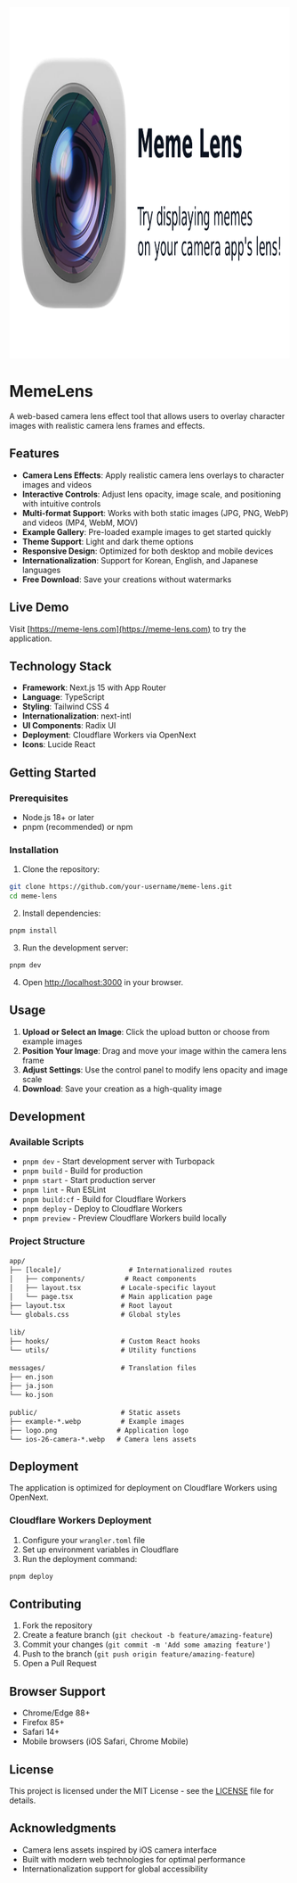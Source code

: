 <div align="center">
  <img src="/public/og.png" alt="MemeLens" width="1200" height="630">
</div>

# MemeLens

A web-based camera lens effect tool that allows users to overlay character images with realistic camera lens frames and effects.

## Features

- **Camera Lens Effects**: Apply realistic camera lens overlays to character images and videos
- **Interactive Controls**: Adjust lens opacity, image scale, and positioning with intuitive controls
- **Multi-format Support**: Works with both static images (JPG, PNG, WebP) and videos (MP4, WebM, MOV)
- **Example Gallery**: Pre-loaded example images to get started quickly
- **Theme Support**: Light and dark theme options
- **Responsive Design**: Optimized for both desktop and mobile devices
- **Internationalization**: Support for Korean, English, and Japanese languages
- **Free Download**: Save your creations without watermarks

## Live Demo

Visit [https://meme-lens.com](https://meme-lens.com) to try the application.

## Technology Stack

- **Framework**: Next.js 15 with App Router
- **Language**: TypeScript
- **Styling**: Tailwind CSS 4
- **Internationalization**: next-intl
- **UI Components**: Radix UI
- **Deployment**: Cloudflare Workers via OpenNext
- **Icons**: Lucide React

## Getting Started

### Prerequisites

- Node.js 18+ or later
- pnpm (recommended) or npm

### Installation

1. Clone the repository:

```bash
git clone https://github.com/your-username/meme-lens.git
cd meme-lens
```

2. Install dependencies:

```bash
pnpm install
```

3. Run the development server:

```bash
pnpm dev
```

4. Open [http://localhost:3000](http://localhost:3000) in your browser.

## Usage

1. **Upload or Select an Image**: Click the upload button or choose from example images
2. **Position Your Image**: Drag and move your image within the camera lens frame
3. **Adjust Settings**: Use the control panel to modify lens opacity and image scale
4. **Download**: Save your creation as a high-quality image

## Development

### Available Scripts

- `pnpm dev` - Start development server with Turbopack
- `pnpm build` - Build for production
- `pnpm start` - Start production server
- `pnpm lint` - Run ESLint
- `pnpm build:cf` - Build for Cloudflare Workers
- `pnpm deploy` - Deploy to Cloudflare Workers
- `pnpm preview` - Preview Cloudflare Workers build locally

### Project Structure

```
app/
├── [locale]/                 # Internationalized routes
│   ├── components/          # React components
│   ├── layout.tsx          # Locale-specific layout
│   └── page.tsx            # Main application page
├── layout.tsx              # Root layout
└── globals.css             # Global styles

lib/
├── hooks/                  # Custom React hooks
└── utils/                  # Utility functions

messages/                   # Translation files
├── en.json
├── ja.json
└── ko.json

public/                     # Static assets
├── example-*.webp          # Example images
├── logo.png               # Application logo
└── ios-26-camera-*.webp   # Camera lens assets
```

## Deployment

The application is optimized for deployment on Cloudflare Workers using OpenNext.

### Cloudflare Workers Deployment

1. Configure your `wrangler.toml` file
2. Set up environment variables in Cloudflare
3. Run the deployment command:

```bash
pnpm deploy
```

## Contributing

1. Fork the repository
2. Create a feature branch (`git checkout -b feature/amazing-feature`)
3. Commit your changes (`git commit -m 'Add some amazing feature'`)
4. Push to the branch (`git push origin feature/amazing-feature`)
5. Open a Pull Request

## Browser Support

- Chrome/Edge 88+
- Firefox 85+
- Safari 14+
- Mobile browsers (iOS Safari, Chrome Mobile)

## License

This project is licensed under the MIT License - see the [LICENSE](LICENSE) file for details.

## Acknowledgments

- Camera lens assets inspired by iOS camera interface
- Built with modern web technologies for optimal performance
- Internationalization support for global accessibility
